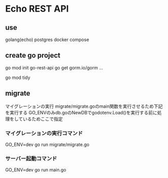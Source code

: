 # Echo REST API

## use

golang(echo)
postgres
docker compose

## create go project
go mod init go-rest-api
go get gorm.io/gorm ...
<!-- or -->
go mod tidy


## migrate
マイグレーションの実行
migrate/migrate.goのmain関数を実行させるため下記を実行する
GO_ENVのみdb.goのNewDBでgodotenv.Load()を実行する前に処理をしているためここで指定

### マイグレーションの実行コマンド
GO_ENV=dev go run migrate/migrate.go

### サーバー起動コマンド
GO_ENV=dev go run main.go

